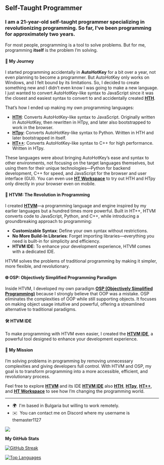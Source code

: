 **Self-Taught Programmer**
------------------

### I am a 21-year-old self-taught programmer specializing in revolutionizing programming. So far, I've been programming for approximately **two years**.

For most people, programming is a tool to solve problems. But for me, programming **itself** is the problem I’m solving.  

#### 🌟 My Journey  
I started programming accidentally in **AutoHotKey** for a bit over a year, not even planning to become a programmer. But AutoHotKey only works on Windows, and I felt bound by its limitations. So, I decided to create something new and I didn’t even know I was going to make a new language. I just wanted to convert AutoHotKey-like syntax to JavaScript since it was the closest and easiest syntax to convert to and accidentally created **[HTH](https://github.com/TheMaster1127/HTH)**. 


That’s how I ended up making my own programming languages:  
- **[HTH](https://github.com/TheMaster1127/HTH)**: Converts AutoHotKey-like syntax to JavaScript. Originally written in AutoHotKey, then rewritten in HTpy, and later also bootstrapped to work in the browser.  
- **[HTpy](https://github.com/TheMaster1127/HTpy)**: Converts AutoHotKey-like syntax to Python. Written in HTH and later bootstrapped in itself.  
- **[HT++](https://github.com/TheMaster1127/HT-plus-plus)**: Converts AutoHotKey-like syntax to C++ for high performance. Written in HTpy.  

These languages were about bringing AutoHotKey’s ease and syntax to other environments, not focusing on the target languages themselves, but using them for their unique technologies—Python for backend development, C++ for speed, and JavaScript for the browser and user interface (GUI). You can even use **[HT Workspace](https://github.com/TheMaster1127/HT-Workspace)** to try out HTH and HTpy only directly in your browser even on mobile.  

#### 🚀 HTVM: The Revolution in Programming  
I created **[HTVM](https://github.com/TheMaster1127/HTVM)**—a programming language and engine inspired by my earlier languages but a hundred times more powerful. Built in HT++, HTVM converts code to JavaScript, Python, and C++, while introducing a groundbreaking approach to programming:  
- **Customizable Syntax**: Define your own syntax without restrictions.  
- **No More Build-In Libraries**: Forget importing libraries—everything you need is built-in for simplicity and efficiency.  
- **HTVM IDE**: To enhance your development experience, HTVM comes with a dedicated IDE.

HTVM solves the problems of traditional programming by making it simpler, more flexible, and revolutionary.  

#### 🌐 OSP: Objectively Simplified Programming Paradigm
Inside HTVM, I developed my own paradigm **[OSP (Objectively Simplified Programming)](https://github.com/TheMaster1127/HTVM/blob/main/DOCUMENTATION.md#osp-objectively-simplified-programming-paradigm)** because I strongly believe that OOP was a mistake. OSP eliminates the complexities of OOP while still supporting objects. It focuses on making object usage intuitive and powerful, offering a streamlined alternative to traditional paradigms.  

#### 🛠️ HTVM IDE  
To make programming with HTVM even easier, I created the **[HTVM IDE](https://github.com/TheMaster1127/HTVM/blob/main/README.md#htvm-ide)**, a powerful tool designed to enhance your development experience.  

#### 🚀 My Mission  
I’m solving problems in programming by removing unnecessary complexities and giving developers full control. With HTVM and OSP, my goal is to transform programming into a more accessible, efficient, and revolutionary process.  

Feel free to explore **[HTVM](https://github.com/TheMaster1127/HTVM)** and its IDE **[HTVM IDE](https://github.com/TheMaster1127/HTVM/blob/main/README.md#htvm-ide)** also **[HTH](https://github.com/TheMaster1127/HTH)**, **[HTpy](https://github.com/TheMaster1127/HTpy)**, **[HT++](https://github.com/TheMaster1127/HT-plus-plus)**, and **[HT Workspace](https://github.com/TheMaster1127/HT-Workspace)** to see how I’m changing the programming world.  

---

* 🌍  I'm based in Bulgaria but willing to work remotely.
* ✉️  You can contact me on Discord where my username is themaster1127

<a href="https://www.github.com/TheMaster1127" target="_blank" rel="noreferrer"><img
src="https://img.shields.io/github/followers/TheMaster1127?logo=github&style=for-the-badge&color=3382ed&labelColor=000000" /></a>

<b>My GitHub Stats</b>

[![GitHub Streak](https://streak-stats.demolab.com/?user=TheMaster1127&theme=dark)](https://git.io/streak-stats)

<a href="https://github.com/TheMaster1127" align="left"><img src="https://github-readme-stats.vercel.app/api/top-langs/?username=TheMaster1127&langs_count=10&title_color=FFA500&text_color=ffffff&icon_color=FFA500&bg_color=1A1B27&hide_border=true&locale=en&custom_title=Top%20Languages" alt="Top Languages" /></a>
